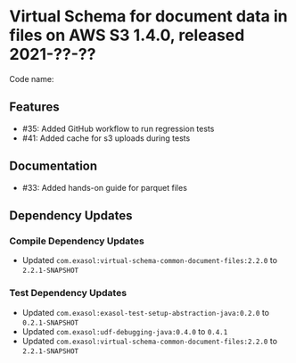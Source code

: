 # Virtual Schema for document data in files on AWS S3 1.4.0, released 2021-??-??

Code name:

## Features

* #35: Added GitHub workflow to run regression tests
* #41: Added cache for s3 uploads during tests

## Documentation

* #33: Added hands-on guide for parquet files

## Dependency Updates

### Compile Dependency Updates

* Updated `com.exasol:virtual-schema-common-document-files:2.2.0` to `2.2.1-SNAPSHOT`

### Test Dependency Updates

* Updated `com.exasol:exasol-test-setup-abstraction-java:0.2.0` to `0.2.1-SNAPSHOT`
* Updated `com.exasol:udf-debugging-java:0.4.0` to `0.4.1`
* Updated `com.exasol:virtual-schema-common-document-files:2.2.0` to `2.2.1-SNAPSHOT`
